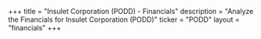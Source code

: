 +++
title = "Insulet Corporation (PODD) - Financials"
description = "Analyze the Financials for Insulet Corporation (PODD)"
ticker = "PODD"
layout = "financials"
+++

